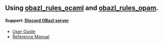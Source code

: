 Using [obazl\_rules\_ocaml](https://github.com/obazl/rules_ocaml) and [obazl\_rules\_opam](https://github.com/obazl/rules_opam).
--------------------------------------------------------------------------------------------------------------------------------

#### Support: [Discord OBazl server](https://discord.gg/PHSAW5DUva)

-   [User Guide](ug/index.md)
-   [Reference Manual](refman/index.md)
